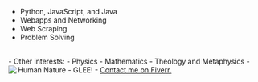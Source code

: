- Python, JavaScript, and Java
- Webapps and Networking
- Web Scraping
- Problem Solving
<br>
- Other interests:
    - Physics
    - Mathematics
    - Theology and Metaphysics
    - Human Nature
    - GLEE!
- <a href="https://www.fiverr.com/fire6945_">Contact me on Fiverr.</a>
<img align="left" src="https://github-readme-stats.vercel.app/api/top-langs/?username=fire6945&layout=compact&theme=radical&hide_border=true&card_width=250"/>
